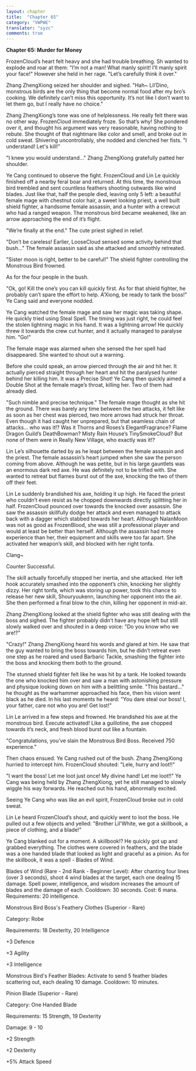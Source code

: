 ```yaml
---
layout: chapter
title:  "Chapter 65"
category: "VWPWE"
translator: "syzc"
comments: true
---
```


**Chapter 65: Murder for Money**
 
FrozenCloud’s heart felt heavy and she had trouble breathing. Sh wanted to explode and roar at them: "I’m not a man! What manly spirit! I’ll manly spirit your face!" However she held in her rage. "Let’s carefully think it over."
 
Zhang ZhengXiong seized her shoulder and sighed. "Hah~ Lil’Dino, monstrous birds are the only thing that become normal food after my bro’s cooking. We definitely can’t miss this opportunity. It’s not like I don’t want to let them go, but I really have no choice."
 
Zhang ZhengXiong’s tone was one of helplessness. He really felt there was no other way. FrozenCloud immediately froze. So that’s why! She pondered over it, and thought his argument was very reasonable, having nothing to rebute. She thought of that nightmare like color and smell, and broke out in cold sweat. Shivering uncontrollably, she nodded and clenched her fists. "I understand! Let's kill!"
 
"I knew you would understand..." Zhang ZhengXiong gratefully patted her shoulder.
 
Ye Cang continued to observe the fight. FrozenCloud and Lin Le quickly finished off a nearby feral boar and returned. At this time, the monstrous bird trembled and sent countless feathers shooting outwards like wind blades. Just like that, half the people died, leaving only 5 left: a beautiful female mage with chestnut color hair, a sweet looking priest, a well built shield fighter, a handsome female assassin, and a hunter with a crewcut who had a ranged weapon. The monstrous bird became weakened, like an arrow approaching the end of it’s flight.
 
"We’re finally at the end." The cute priest sighed in relief.
 
"Don’t be careless! Earlier, LooseCloud sensed some activity behind that bush..." The female assassin said as she attacked and smoothly retreated. 
 
"Sister moon is right, better to be careful!" The shield fighter controlling the Monstrous Bird frowned. 
 
As for the four people in the bush.
 
"Ok, go! Kill the one’s you can kill quickly first. As for that shield fighter, he probably can’t spare the effort to help. A’Xiong, be ready to tank the boss!" Ye Cang said and everyone nodded. 
 
Ye Cang watched the female mage and saw her magic was taking shape. He quickly tried using Steal Spell. The timing was just right, he could feel the stolen lightning magic in his hand. It was a lightning arrow! He quickly threw it towards the crew cut hunter, and it actually managed to paralyse him. "Go!"
 
The female mage was alarmed when she sensed the her spell had disappeared. She wanted to shout out a warning. 
 
Before she could speak, an arrow pierced through the air and hit her. It actually pierced straight through her heart and hit the paralysed hunter behind her killing him. It was a Precise Shot! Ye Cang then quickly aimed a Double Shot at the female mage’s throat, killing her. Two of them had already died.
 
"Such nimble and precise technique." The female mage thought as she hit the ground. There was barely any time between the two attacks, it felt like as soon as her chest was pierced, two more arrows had struck her throat. Even though it had caught her unprepared, but that seamless chain of attacks... who was it!? Was it Thorns and Roses’s ElegantFragrance? Flame Dragon Guild’s DeathBowman? Misty Rain House’s TinySmokeCloud? But none of them were in Really New Village, who exactly was it!?
 
Lin Le’s silhouette darted by as he leapt between the female assassin and the priest. The female assassin’s heart jumped when she saw the person coming from above. Although he was petite, but in his large gauntlets was an enormous dark red axe. He was definitely not to be trifled with. She wanted to retreat but flames burst out of the axe, knocking the two of them off their feet. 
 
Lin Le suddenly brandished his axe, holding it up high. He faced the priest who couldn’t even resist as he chopped downwards directly splitting her in half. FrozenCloud pounced over towards the knocked over assassin. She saw the assassin skillfully dodge her attack and even managed to attack back with a dagger which stabbed towards her heart. Although NalanMoon was not as good as FrozenBlood, she was still a professional player and would at least be better than herself. Although the assassin had more experience than her, their equipment and skills were too far apart. She activated her weapon’s skill, and blocked with her right tonfa.
 
Clang~
 
Counter Successful.
 
The skill actually forcefully stopped her inertia, and she attacked. Her left hook accurately smashed into the opponent’s chin, knocking her slightly dizzy. Her right tonfa, which was storing up power, took this chance to release her new skill, Shouryuukenn, launching her opponent into the air. She then performed a final blow to the chin, killing her opponent in mid-air.
 
Zhang ZhengXiong looked at the shield fighter who was still dealing with the boss and sighed. The fighter probably didn’t have any hope left but still slowly walked over and shouted in a deep voice: "Do you know who we are!?"
 
"Crazy!" Zhang ZhengXiong heard his words and glared at him. He saw that the guy wanted to bring the boss towards him, but he didn’t retreat even one step as he roared and used Barbaric Tackle, smashing the fighter into the boss and knocking them both to the ground.
 
The stunned shield fighter felt like he was hit by a tank. He looked towards the one who knocked him over and saw a man with astonishing pressure and physique looking down on him with a belittling smile. "This bastard..." he thought as the warhammer approached his face, then his vision went black as he died. In his last moments he heard: "You dare steal our boss! I, your father, care not who you are! Get lost!" 
 
Lin Le arrived in a few steps and frowned. He brandished his axe at the monstrous bird. Execute activated! Like a guillotine, the axe chopped towards it’s neck, and fresh blood burst out like a fountain.
 
"Congratulations, you’ve slain the Monstrous Bird Boss. Received 750 experience."
 
Then chaos ensued. Ye Cang rushed out of the bush. Zhang ZhengXiong hurried to intercept him. FrozenCloud shouted: "Lele, hurry and loot!!"
 
"I want the boss! Let me loot just once! My divine hand! Let me loot!!" Ye Cang was being held by Zhang ZhengXiong, yet he still managed to slowly wiggle his way forwards. He reached out his hand, abnormally excited.
 
Seeing Ye Cang who was like an evil spirit, FrozenCloud broke out in cold sweat. 
 
Lin Le heard FrozenCloud’s shout, and quickly went to loot the boss. He pulled out a few objects and yelled: "Brother Lil'White, we got a skillbook, a piece of clothing, and a blade!"
 
Ye Cang blanked out for a moment. A skillbook!? He quickly got up and grabbed everything. The clothes were covered in feathers, and the blade was a one handed blade that looked as light and graceful as a pinion. As for the skillbook, it was a spell - Blades of Wind.
 
Blades of Wind (Rare - 2nd Rank - Beginner Level): After chanting four lines (over 3 seconds), shoot 4 wind blades at the target, each one dealing 15 damage. Spell power, intelligence, and wisdom increases the amount of blades and the damage of each. Cooldown: 30 seconds. Cost: 6 mana. Requirements: 20 intelligence.
 
Monstrous Bird Boss's Feathery Clothes (Superior - Rare)
 
Category: Robe
 
Requirements: 18 Dexterity, 20 Intelligence
 
+3 Defence
 
+3 Agility
 
+3 Intelligence
 
Monstrous Bird's Feather Blades: Activate to send 5 feather blades scattering out, each dealing 10 damage. Cooldown: 10 minutes.
 
Pinion Blade (Superior - Rare)
 
Category: One Handed Blade
 
Requirements: 15 Strength, 19 Dexterity
 
Damage: 9 - 10
 
+2 Strength
 
+2 Dexterity
 
+5% Attack Speed
